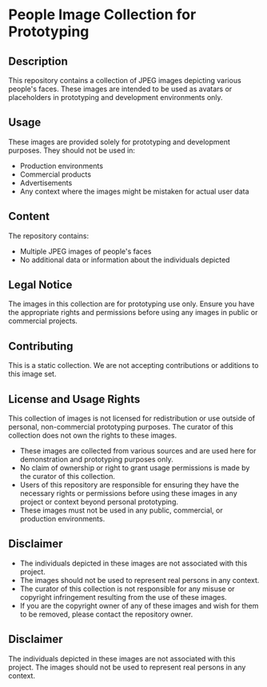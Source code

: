 # People Image Collection for Prototyping

## Description

This repository contains a collection of JPEG images depicting various people's faces. These images are intended to be used as avatars or placeholders in prototyping and development environments only.

## Usage

These images are provided solely for prototyping and development purposes. They should not be used in:

- Production environments
- Commercial products
- Advertisements
- Any context where the images might be mistaken for actual user data

## Content

The repository contains:

- Multiple JPEG images of people's faces
- No additional data or information about the individuals depicted

## Legal Notice

The images in this collection are for prototyping use only. Ensure you have the appropriate rights and permissions before using any images in public or commercial projects.

## Contributing

This is a static collection. We are not accepting contributions or additions to this image set.

## License and Usage Rights

This collection of images is not licensed for redistribution or use outside of personal, non-commercial prototyping purposes. The curator of this collection does not own the rights to these images.

- These images are collected from various sources and are used here for demonstration and prototyping purposes only.
- No claim of ownership or right to grant usage permissions is made by the curator of this collection.
- Users of this repository are responsible for ensuring they have the necessary rights or permissions before using these images in any project or context beyond personal prototyping.
- These images must not be used in any public, commercial, or production environments.

## Disclaimer

- The individuals depicted in these images are not associated with this project.
- The images should not be used to represent real persons in any context.
- The curator of this collection is not responsible for any misuse or copyright infringement resulting from the use of these images.
- If you are the copyright owner of any of these images and wish for them to be removed, please contact the repository owner.

## Disclaimer

The individuals depicted in these images are not associated with this project. The images should not be used to represent real persons in any context.
